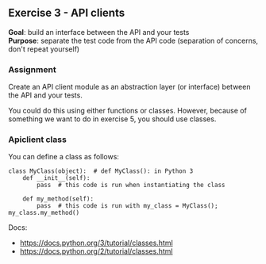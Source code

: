 ## Exercise 3 - API clients
**Goal**: build an interface between the API and your tests  
**Purpose**: separate the test code from the API code (separation of concerns,
don't repeat yourself)

### Assignment
Create an API client module as an abstraction layer (or interface) between the API and your tests.  

You could do this using either functions or classes.
However, because of something we want to do in exercise 5, you should use classes.


### Apiclient class
You can define a class as follows:
```
class MyClass(object):  # def MyClass(): in Python 3
    def __init__(self):
        pass  # this code is run when instantiating the class
    
    def my_method(self):
        pass  # this code is run with my_class = MyClass(); my_class.my_method()

```

Docs:
- https://docs.python.org/3/tutorial/classes.html
- https://docs.python.org/2/tutorial/classes.html
